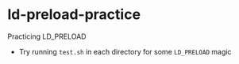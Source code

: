 # ld-preload-practice
Practicing LD_PRELOAD

- Try running `test.sh` in each directory for some `LD_PRELOAD` magic
